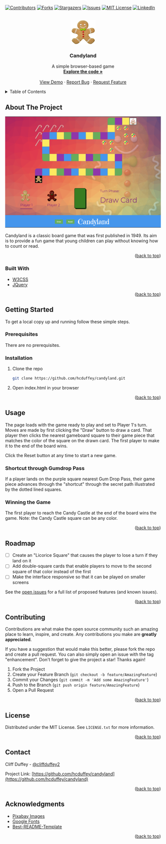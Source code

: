<div id="top"></div>
<!--
*** Thanks for checking out the Best-README-Template. If you have a suggestion
*** that would make this better, please fork the repo and create a pull request
*** or simply open an issue with the tag "enhancement".
*** Don't forget to give the project a star!
*** Thanks again! Now go create something AMAZING! :D
-->



<!-- PROJECT SHIELDS -->
<!--
*** I'm using markdown "reference style" links for readability.
*** Reference links are enclosed in brackets [ ] instead of parentheses ( ).
*** See the bottom of this document for the declaration of the reference variables
*** for contributors-url, forks-url, etc. This is an optional, concise syntax you may use.
*** https://www.markdownguide.org/basic-syntax/#reference-style-links
-->
[![Contributors][contributors-shield]][contributors-url]
[![Forks][forks-shield]][forks-url]
[![Stargazers][stars-shield]][stars-url]
[![Issues][issues-shield]][issues-url]
[![MIT License][license-shield]][license-url]
[![LinkedIn][linkedin-shield]][linkedin-url]



<!-- PROJECT LOGO -->
<br />
<div align="center">
  <a href="https://github.com/hcduffey/candyland">
    <img src="images/logo.png" alt="Logo" width="80" height="80">
  </a>

<h3 align="center">Candyland</h3>

  <p align="center">
    A simple browser-based game
    <br />
    <a href="https://github.com/hcduffey/candyland"><strong>Explore the code »</strong></a>
    <br />
    <br />
    <a href="https://hcduffey.github.io/candyland/">View Demo</a>
    ·
    <a href="https://github.com/hcduffey/candyland/issues">Report Bug</a>
    ·
    <a href="https://github.com/hcduffey/candyland/issues">Request Feature</a>
  </p>
</div>



<!-- TABLE OF CONTENTS -->
<details>
  <summary>Table of Contents</summary>
  <ol>
    <li>
      <a href="#about-the-project">About The Project</a>
      <ul>
        <li><a href="#built-with">Built With</a></li>
      </ul>
    </li>
    <li>
      <a href="#getting-started">Getting Started</a>
      <ul>
        <li><a href="#prerequisites">Prerequisites</a></li>
        <li><a href="#installation">Installation</a></li>
      </ul>
    </li>
    <li><a href="#usage">Usage</a></li>
    <li><a href="#roadmap">Roadmap</a></li>
    <li><a href="#contributing">Contributing</a></li>
    <li><a href="#license">License</a></li>
    <li><a href="#contact">Contact</a></li>
    <li><a href="#acknowledgments">Acknowledgments</a></li>
  </ol>
</details>



<!-- ABOUT THE PROJECT -->
## About The Project

[![Product Name Screen Shot][product-screenshot]](images/screen_shot.png)

Candyland is a classic board game that was first published in 1949. Its aim is to provide a fun game that young children can play without knowing how to count or read.

<p align="right">(<a href="#top">back to top</a>)</p>

### Built With

* [W3CSS](https://www.w3schools.com/w3css/)
* [JQuery](https://jquery.com)

<p align="right">(<a href="#top">back to top</a>)</p>

<!-- GETTING STARTED -->
## Getting Started

To get a local copy up and running follow these simple steps.

### Prerequisites

There are no prerequisites.

### Installation

1. Clone the repo
   ```sh
   git clone https://github.com/hcduffey/candyland.git
   ```
2. Open index.html in your browser

<p align="right">(<a href="#top">back to top</a>)</p>



<!-- USAGE EXAMPLES -->
## Usage

The page loads with the game ready to play and set to Player 1's turn. Moves are made by first clicking the "Draw" button to draw a card. That player then clicks the nearest gameboard square to their game piece that matches the color of the square on the drawn card. The first player to make it to the end of the board wins.

Click the Reset button at any time to start a new game.

### Shortcut through Gumdrop Pass

If a player lands on the purple square nearest Gum Drop Pass, their game piece advances through the "shortcut" through the secret path illustrated by the dotted lined squares.

### Winning the Game

The first player to reach the Candy Castle at the end of the board wins the game. Note: the Candy Castle square can be any color.

<p align="right">(<a href="#top">back to top</a>)</p>



<!-- ROADMAP -->
## Roadmap

- [ ] Create an "Licorice Square" that causes the player to lose a turn if they land on it
- [ ] Add double-square cards that enable players to move to the second square of that color instead of the first
- [ ] Make the interface responsive so that it can be played on smaller screens

See the [open issues](https://github.com/hcduffey/candyland/issues) for a full list of proposed features (and known issues).

<p align="right">(<a href="#top">back to top</a>)</p>



<!-- CONTRIBUTING -->
## Contributing

Contributions are what make the open source community such an amazing place to learn, inspire, and create. Any contributions you make are **greatly appreciated**.

If you have a suggestion that would make this better, please fork the repo and create a pull request. You can also simply open an issue with the tag "enhancement".
Don't forget to give the project a star! Thanks again!

1. Fork the Project
2. Create your Feature Branch (`git checkout -b feature/AmazingFeature`)
3. Commit your Changes (`git commit -m 'Add some AmazingFeature'`)
4. Push to the Branch (`git push origin feature/AmazingFeature`)
5. Open a Pull Request

<p align="right">(<a href="#top">back to top</a>)</p>



<!-- LICENSE -->
## License

Distributed under the MIT License. See `LICENSE.txt` for more information.

<p align="right">(<a href="#top">back to top</a>)</p>



<!-- CONTACT -->
## Contact

Cliff Duffey - [@cliffduffey2](https://twitter.com/cliffduffey2)

Project Link: [https://github.com/hcduffey/candyland](https://github.com/hcduffey/candyland)

<p align="right">(<a href="#top">back to top</a>)</p>



<!-- ACKNOWLEDGMENTS -->
## Acknowledgments

* [Pixabay Images](https://pixabay.com/)
* [Google Fonts](https://fonts.google.com/)
* [Best-README-Template](https://github.com/othneildrew/Best-README-Template)

<p align="right">(<a href="#top">back to top</a>)</p>



<!-- MARKDOWN LINKS & IMAGES -->
<!-- https://www.markdownguide.org/basic-syntax/#reference-style-links -->
[contributors-shield]: https://img.shields.io/github/contributors/hcduffey/candyland.svg?style=for-the-badge
[contributors-url]: https://github.com/hcduffey/candyland/graphs/contributors
[forks-shield]: https://img.shields.io/github/forks/hcduffey/candyland.svg?style=for-the-badge
[forks-url]: https://github.com/hcduffey/candyland/network/members
[stars-shield]: https://img.shields.io/github/stars/hcduffey/candyland.svg?style=for-the-badge
[stars-url]: https://github.com/hcduffey/candyland/stargazers
[issues-shield]: https://img.shields.io/github/issues/hcduffey/candyland.svg?style=for-the-badge
[issues-url]: https://github.com/hcduffey/candyland/issues
[license-shield]: https://img.shields.io/github/license/hcduffey/candyland.svg?style=for-the-badge
[license-url]: https://github.com/hcduffey/candyland/blob/master/LICENSE.txt
[linkedin-shield]: https://img.shields.io/badge/-LinkedIn-black.svg?style=for-the-badge&logo=linkedin&colorB=555
[linkedin-url]: https://linkedin.com/in/cduffey
[product-screenshot]: images/screen_shot.png
